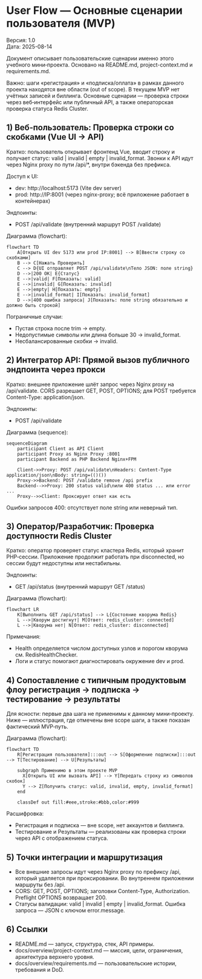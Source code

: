 # User Flow — Основные сценарии пользователя (MVP)

Версия: 1.0  
Дата: 2025-08-14

Документ описывает пользовательские сценарии именно этого учебного мини‑проекта. Основано на README.md, project-context.md и requirements.md.

Важно: шаги «регистрация» и «подписка/оплата» в рамках данного проекта находятся вне области (out of scope). В текущем MVP нет учётных записей и биллинга. Основные сценарии — проверка строки через веб‑интерфейс или публичный API, а также операторская проверка статуса Redis Cluster.

## 1) Веб‑пользователь: Проверка строки со скобками (Vue UI → API)

Кратко: пользователь открывает фронтенд Vue, вводит строку и получает статус: valid | invalid | empty | invalid_format. Звонки к API идут через Nginx proxy по пути /api/*, внутри бэкенда без префикса.

Доступ к UI:
- dev: http://localhost:5173 (Vite dev server)
- prod: http://IP:8001 (через nginx-proxy; всё приложение работает в контейнерах)

Эндпоинты: 
- POST /api/validate (внутренний маршрут POST /validate)

Диаграмма (flowchart):

```mermaid
flowchart TD
    A[Открыть UI dev 5173 или prod IP:8001] --> B[Ввести строку со скобками]
    B --> C[Нажать Проверить]
    C --> D{UI отправляет POST /api/validate\nТело JSON: поле string}
    D -->|200 OK| E{Статус}
    E -->|valid| F[Показать: valid]
    E -->|invalid| G[Показать: invalid]
    E -->|empty| H[Показать: empty]
    E -->|invalid_format| I[Показать: invalid_format]
    D -->|400 ошибка запроса| J[Показать: поле string обязательно и должно быть строкой]
```

Пограничные случаи:
- Пустая строка после trim → empty.
- Недопустимые символы или длина больше 30 → invalid_format.
- Несбалансированные скобки → invalid.

## 2) Интегратор API: Прямой вызов публичного эндпоинта через прокси

Кратко: внешнее приложение шлёт запрос через Nginx proxy на /api/validate. CORS разрешает GET, POST, OPTIONS; для POST требуется Content-Type: application/json.

Эндпоинты:
- POST /api/validate

Диаграмма (sequence):

```mermaid
sequenceDiagram
    participant Client as API Client
    participant Proxy as Nginx Proxy :8001
    participant Backend as PHP Backend Nginx+FPM

    Client->>Proxy: POST /api/validate\nHeaders: Content-Type application/json\nBody: string=(()())
    Proxy->>Backend: POST /validate remove /api prefix
    Backend-->>Proxy: 200 status valid\nили 400 status ... или error ...
    Proxy-->>Client: Проксирует ответ как есть
```

Ошибки запросов 400: отсутствует поле string или неверный тип.

## 3) Оператор/Разработчик: Проверка доступности Redis Cluster

Кратко: оператор проверяет статус кластера Redis, который хранит PHP‑сессии. Приложение продолжит работать при disconnected, но сессии будут недоступны или нестабильны.

Эндпоинты:
- GET /api/status (внутренний маршрут GET /status)

Диаграмма (flowchart):

```mermaid
flowchart LR
    K[Выполнить GET /api/status] --> L{Состояние кворума Redis}
    L -->|Кворум достигнут| M[Ответ: redis_cluster: connected]
    L -->|Кворума нет| N[Ответ: redis_cluster: disconnected]
```

Примечания:
- Health определяется числом доступных узлов и порогом кворума см. RedisHealthChecker.
- Логи и статус помогают диагностировать окружение dev и prod.

## 4) Сопоставление с типичным продуктовым флоу регистрация → подписка → тестирование → результаты

Для ясности: первые два шага не применимы к данному мини‑проекту. Ниже — иллюстрация, где отмечены вне scope шаги, а также показан фактический MVP‑путь.

Диаграмма (flowchart):

```mermaid
flowchart TD
    R[Регистрация пользователя]:::out --> S[Оформление подписки]:::out --> T[Тестирование] --> U[Результаты]

    subgraph Применимо в этом проекте MVP
      X[Открыть UI или вызвать API] --> Y[Передать строку из символов скобок]
      Y --> Z[Получить статус: valid, invalid, empty, invalid_format]
    end

    classDef out fill:#eee,stroke:#bbb,color:#999
```

Расшифровка:
- Регистрация и подписка — вне scope, нет аккаунтов и биллинга.
- Тестирование и Результаты — реализованы как проверка строки через API с отображением статуса.

## 5) Точки интеграции и маршрутизация

- Все внешние запросы идут через Nginx proxy по префиксу /api, который удаляется при проксировании. Во внутреннем приложении маршруты без /api.
- CORS: GET, POST, OPTIONS; заголовки Content-Type, Authorization. Preflight OPTIONS возвращает 200.
- Статусы валидации: valid | invalid | empty | invalid_format. Ошибка запроса — JSON с ключом error.message.

## 6) Ссылки

- README.md — запуск, структура, стек, API примеры.
- docs/overview/project-context.md — миссия, цели, ограничения, архитектура верхнего уровня.
- docs/overview/requirements.md — пользовательские истории, требования и DoD.
